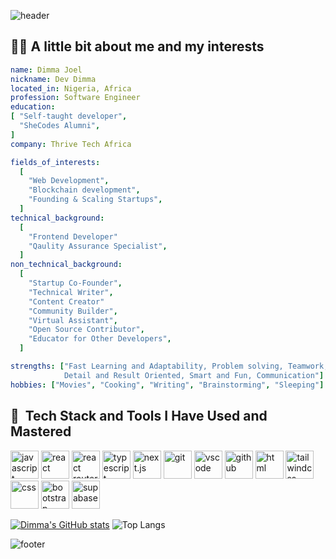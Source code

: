 ![header](https://capsule-render.vercel.app/api?type=waving&color=0:f7ead1,50:7A4E3B,100:412120&height=150&section=header&text=Welcome%20To%20My%20GitHub&fontSize=47&animation=fadeIn&fontColor=f7ead1)

<h2>👩‍💻&nbsp;A little bit about me and my interests</h2>
<p align="left">
  
```yaml
name: Dimma Joel
nickname: Dev Dimma
located_in: Nigeria, Africa
profession: Software Engineer
education:
[ "Self-taught developer",
  "SheCodes Alumni",
]
company: Thrive Tech Africa

fields_of_interests:
  [
    "Web Development",
    "Blockchain development",
    "Founding & Scaling Startups",
  ]
technical_background:
  [
    "Frontend Developer"
    "Qaulity Assurance Specialist",
  ]
non_technical_background:
  [
    "Startup Co-Founder",
    "Technical Writer",
    "Content Creator"
    "Community Builder",
    "Virtual Assistant",
    "Open Source Contributor",
    "Educator for Other Developers",
  ]

strengths: ["Fast Learning and Adaptability, Problem solving, Teamwork,
            Detail and Result Oriented, Smart and Fun, Communication"]
hobbies: ["Movies", "Cooking", "Writing", "Brainstorming", "Sleeping"]
```

<h2> 🚀 &nbsp;Tech Stack and Tools I Have Used and Mastered</h2>
<p align="left">
<img src="https://cdn.jsdelivr.net/gh/devicons/devicon@latest/icons/javascript/javascript-original.svg" alt="javascript" width="45" height="45" />
<img src="https://cdn.jsdelivr.net/gh/devicons/devicon@latest/icons/react/react-original.svg" alt="react" width="45" height="45" />
<img src="https://cdn.jsdelivr.net/gh/devicons/devicon@latest/icons/reactrouter/reactrouter-original.svg" alt="react router" width="45" height="45" />
<img src="https://cdn.jsdelivr.net/gh/devicons/devicon@latest/icons/typescript/typescript-original.svg" alt="typescript" width="45" height="45" />
<img src="https://cdn.jsdelivr.net/gh/devicons/devicon@latest/icons/nextjs/nextjs-original.svg" alt="next.js" width="45" height="45" />
<img src="https://cdn.jsdelivr.net/gh/devicons/devicon@latest/icons/git/git-original.svg" alt="git" width="45" height="45"/>
<img src="https://cdn.jsdelivr.net/gh/devicons/devicon/icons/vscode/vscode-original.svg" alt="vscode" width="45" height="45"/>
<img src="https://cdn.jsdelivr.net/gh/devicons/devicon@latest/icons/github/github-original.svg" alt="github" width="45" height="45" />
<img src="https://cdn.jsdelivr.net/gh/devicons/devicon@latest/icons/html5/html5-original.svg" alt="html" width="45" height="45" />
<img src="https://cdn.jsdelivr.net/gh/devicons/devicon@latest/icons/tailwindcss/tailwindcss-original.svg" alt="tailwindcss" width="45" height="45"  />
<img src="https://cdn.jsdelivr.net/gh/devicons/devicon@latest/icons/css3/css3-original.svg" alt="css" width="45" height="45" />
<img src="https://cdn.jsdelivr.net/gh/devicons/devicon@latest/icons/bootstrap/bootstrap-original.svg" alt="bootstrap" width="45" height="45"/>
<img src="https://cdn.jsdelivr.net/gh/devicons/devicon@latest/icons/supabase/supabase-original.svg" alt="supabase" width="45" height="45" />  
</p>

[![Dimma's GitHub stats](https://github-readme-stats.vercel.app/api?username=dev-dimma&show_icons=true&theme=moltack&show_owner=false)](https://github.com/anuraghazra/github-readme-stats)
![Top Langs](https://github-readme-stats.vercel.app/api/top-langs/?username=anuraghazra&layout=compact&card_width=400px)

![footer](https://capsule-render.vercel.app/api?type=waving&&color=0:f7ead1,50:7A4E3B,100:412120&height=150&section=footer&reversal=true)


<!--
**dev-dimma/dev-dimma** is a ✨ _special_ ✨ repository because its `README.md` (this file) appears on your GitHub profile.

Here are some ideas to get you started:

- 🔭 I’m currently working on ...
- 🌱 I’m currently learning ...
- 👯 I’m looking to collaborate on ...
- 🤔 I’m looking for help with ...
- 💬 Ask me about ...
- 📫 How to reach me: ...
- 😄 Pronouns: ...
- ⚡ Fun fact: ...
-->
